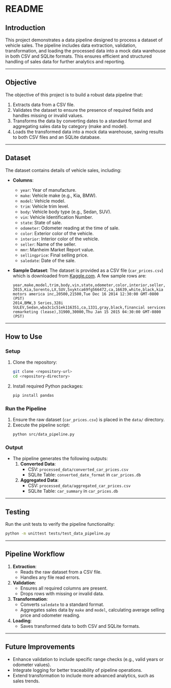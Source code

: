 # README

## **Introduction**
This project demonstrates a data pipeline designed to process a dataset of vehicle sales. The pipeline includes data extraction, validation, transformation, and loading the processed data into a mock data warehouse in both CSV and SQLite formats. This ensures efficient and structured handling of sales data for further analytics and reporting.

---

## **Objective**
The objective of this project is to build a robust data pipeline that:
1. Extracts data from a CSV file.
2. Validates the dataset to ensure the presence of required fields and handles missing or invalid values.
3. Transforms the data by converting dates to a standard format and aggregating sales data by category (make and model).
4. Loads the transformed data into a mock data warehouse, saving results to both CSV files and an SQLite database.

---

## **Dataset**
The dataset contains details of vehicle sales, including:
- **Columns**:
  - `year`: Year of manufacture.
  - `make`: Vehicle make (e.g., Kia, BMW).
  - `model`: Vehicle model.
  - `trim`: Vehicle trim level.
  - `body`: Vehicle body type (e.g., Sedan, SUV).
  - `vin`: Vehicle Identification Number.
  - `state`: State of sale.
  - `odometer`: Odometer reading at the time of sale.
  - `color`: Exterior color of the vehicle.
  - `interior`: Interior color of the vehicle.
  - `seller`: Name of the seller.
  - `mmr`: Manheim Market Report value.
  - `sellingprice`: Final selling price.
  - `saledate`: Date of the sale.

- **Sample Dataset**: The dataset is provided as a CSV file (`car_prices.csv`) which is downloaded from [Kaggle.com](https://www.kaggle.com/datasets/syedanwarafridi/vehicle-sales-data). A few sample rows are:
  ```csv
  year,make,model,trim,body,vin,state,odometer,color,interior,seller,mmr,sellingprice,saledate
  2015,Kia,Sorento,LX,SUV,5xyktca69fg566472,ca,16639,white,black,kia motors america inc,20500,21500,Tue Dec 16 2014 12:30:00 GMT-0800 (PST)
  2014,BMW,3 Series,328i SULEV,Sedan,wba3c1c51ek116351,ca,1331,gray,black,financial services remarketing (lease),31900,30000,Thu Jan 15 2015 04:30:00 GMT-0800 (PST)
  ```

---

## **How to Use**

### **Setup**
1. Clone the repository:
   ```bash
   git clone <repository-url>
   cd <repository-directory>
   ```

2. Install required Python packages:
   ```bash
   pip install pandas
   ```

### **Run the Pipeline**
1. Ensure the raw dataset (`car_prices.csv`) is placed in the `data/` directory.
2. Execute the pipeline script:
   ```bash
   python src/data_pipeline.py
   ```

### **Output**
- The pipeline generates the following outputs:
  1. **Converted Data**:
     - CSV: `processed_data/converted_car_prices.csv`
     - SQLite Table: `converted_date_format` in `car_prices.db`
  2. **Aggregated Data**:
     - CSV: `processed_data/aggregated_car_prices.csv`
     - SQLite Table: `car_summary` in `car_prices.db`

---

## **Testing**
Run the unit tests to verify the pipeline functionality:
```bash
python -m unittest tests/test_data_pipeline.py
```

---

## **Pipeline Workflow**
1. **Extraction**:
   - Reads the raw dataset from a CSV file.
   - Handles any file read errors.
2. **Validation**:
   - Ensures all required columns are present.
   - Drops rows with missing or invalid data.
3. **Transformation**:
   - Converts `saledate` to a standard format.
   - Aggregates sales data by `make` and `model`, calculating average selling price and odometer reading.
4. **Loading**:
   - Saves transformed data to both CSV and SQLite formats.

---

## **Future Improvements**
- Enhance validation to include specific range checks (e.g., valid years or odometer values).
- Integrate logging for better traceability of pipeline operations.
- Extend transformation to include more advanced analytics, such as sales trends.
